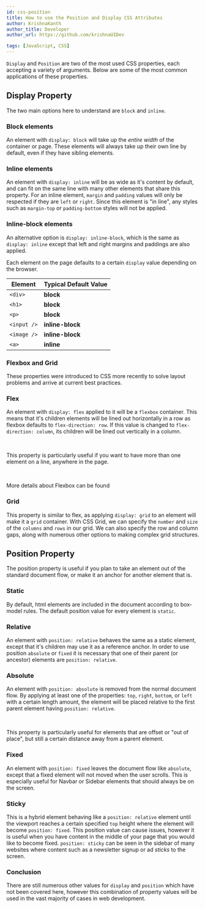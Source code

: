 ```yaml
---
id: css-position
title: How to use the Position and Display CSS Attributes
author: KrishnaKanth
author_title: Developer
author_url: https://github.com/krishnaUIDev

tags: [JavaScript, CSS]
---
```


`Display` and `Position` are two of the most used CSS properties, each accepting a variety of arguments. Below are some of the most common applications of these properties.

## Display Property

The two main options here to understand are `block` and `inline`.

### Block elements

An element with `display: block` will take up the _entire width_ of the container or page. These elements will always take up their own line by default, even if they have sibling elements.

### Inline elements

An element with `display: inline` will be as wide as it's content by default, and can fit on the same line with many other elements that share this property. For an inline element, `margin` and `padding` values will only be respected if they are `left` or `right`. Since this element is "in line", any styles such as `margin-top` or `padding-bottom` styles will not be applied.

### Inline-block elements

An alternative option is `display: inline-block`, which is the same as `display: inline` except that left and right margins and paddings are also applied.

Each element on the page defaults to a certain `display` value depending on the browser.

| Element     | Typical Default Value |
| ----------- | --------------------- |
| `<div>`     | **block**             |
| `<h1>`      | **block**             |
| `<p>`       | **block**             |
| `<input />` | **inline-block**      |
| `<image />` | **inline-block**      |
| `<a>`       | **inline**            |

### Flexbox and Grid

These properties were introduced to CSS more recently to solve layout problems and arrive at current best practices.

### Flex

An element with `display: flex` applied to it will be a `flexbox` container. This means that it's children elements will be lined out horizontally in a row as flexbox defaults to `flex-direction: row`. If this value is changed to `flex-direction: column`, its children will be lined out vertically in a column.

&nbsp;

This property is particularly useful if you want to have more than one element on a line, anywhere in the page.

&nbsp;

More details about Flexbox can be found

### Grid

This property is similar to flex, as applying `display: grid` to an element will make it a `grid` container. With CSS Grid, we can specify the `number` and `size` of the `columns` and `rows` in our grid. We can also specify the row and column gaps, along with numerous other options to making complex grid structures.

## Position Property

The position property is useful if you plan to take an element out of the standard document flow, or make it an anchor for another element that is.

### Static

By default, html elements are included in the document according to box-model rules. The default position value for every element is `static`.

### Relative

An element with `position: relative` behaves the same as a static element, except that it's children may use it as a reference anchor. In order to use position `absolute` or `fixed` it is necessary that one of their parent (or ancestor) elements are `position: relative`.

### Absolute

An element with `position: absolute` is removed from the normal document flow. By applying at least one of the properties: `top`, `right`, `bottom`, or `left` with a certain length amount, the element will be placed relative to the first parent element having `position: relative`.

&nbsp;

This property is particularly useful for elements that are offset or "out of place", but still a certain distance away from a parent element.

### Fixed

An element with `position: fixed` leaves the document flow like `absolute`, except that a fixed element will not moved when the user scrolls. This is especially useful for Navbar or Sidebar elements that should always be on the screen.

### Sticky

This is a hybrid element behaving like a `position: relative` element until the viewport reaches a certain specified `top` height where the element will become `position: fixed`. This position value can cause issues, however it is useful when you have content in the middle of your page that you would like to become fixed. `position: sticky` can be seen in the sidebar of many websites where content such as a newsletter signup or ad _sticks_ to the screen.

### Conclusion

There are still numerous other values for `display` and `position` which have not been covered here, however this combination of property values will be used in the vast majority of cases in web development.
